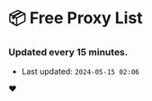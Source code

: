 # :package: Free Proxy List
### Updated every 15 minutes.

- Last updated: `2024-05-15 02:06`

:heart:

